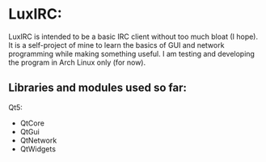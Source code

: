 LuxIRC:
=======
LuxIRC is intended to be a basic IRC client without too much bloat (I hope). It is a self-project of mine to learn the basics of GUI and network programming while making something useful. I am testing and developing the program in Arch Linux only (for now).

Libraries and modules used so far:
----------------------------------
Qt5:
   * QtCore
   * QtGui
   * QtNetwork
   * QtWidgets

